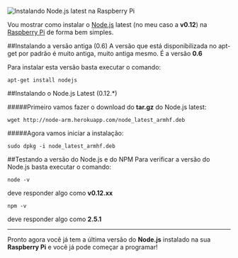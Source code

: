 ![Instalando Node.js latest na Raspberry Pi](http://vitorleal.com/assets/img/blog/raspberry-nodejs.jpg "Instalando Node.js latest na Raspberry Pi")

Vou mostrar como instalar o [Node.js](http://nodejs.org) latest (no meu caso a **v0.12**) na [Raspberry Pi](http://www.raspberrypi.org) de forma bem simples.

##Instalando a versão antiga (0.6)
A versão que está disponibilizada no apt-get por padrão é muito antiga, muito antiga mesmo. É a versão **0.6**

Para instalar esta versão basta executar o comando:
```
apt-get install nodejs
```

##Instalando o Node.js Latest (0.12.*)

#####Primeiro vamos fazer o download do **tar.gz** do Node.js latest:
```
wget http://node-arm.herokuapp.com/node_latest_armhf.deb
```

#####Agora vamos iniciar a instalação:
```
sudo dpkg -i node_latest_armhf.deb
```

##Testando a versão do Node.js e do NPM
Para verificar a versão do Node.js basta executar o comando:
```
node -v
```
deve responder algo como **v0.12.xx**

```
npm -v
```
deve responder algo como **2.5.1**

***

Pronto agora você já tem a última versão do **Node.js** instalado na sua **Raspberry Pi** e você já pode começar a programar!
